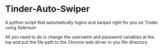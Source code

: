 # Tinder-Auto-Swiper
A python script that automatically logins and swipes right for you on Tinder using Selenium

All you need to do is change the username and password variables at the top and put the file path to the Chrome web dirver in you file directory.

